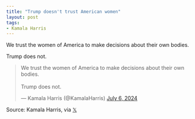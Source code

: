 ```yaml
---
title: "Trump doesn't trust American women"
layout: post
tags:
- Kamala Harris
---
```


We trust the women of America to make decisions about their own bodies.

Trump does not.

<blockquote class="twitter-tweet"><p lang="en" dir="ltr">We trust the women of America to make decisions about their own bodies.<br><br>Trump does not.</p>&mdash; Kamala Harris (@KamalaHarris) <a href="https://twitter.com/KamalaHarris/status/1809630388278436044?ref_src=twsrc%5Etfw">July 6, 2024</a></blockquote> <script async src="https://platform.twitter.com/widgets.js" charset="utf-8"></script>

Source: Kamala Harris, via [𝕏](https://x.com)
